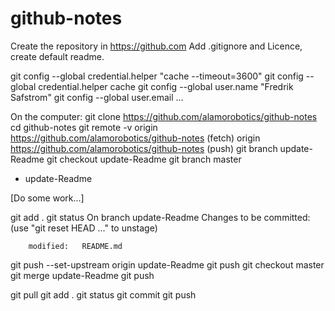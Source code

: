 # github-notes

Create the repository in https://github.com
Add .gitignore and Licence, create default readme.

git config --global credential.helper "cache --timeout=3600"
git config --global credential.helper cache
git config --global user.name "Fredrik Safstrom"
git config --global user.email ...

On the computer:
git clone https://github.com/alamorobotics/github-notes
cd github-notes
git remote -v
origin  https://github.com/alamorobotics/github-notes (fetch)
origin  https://github.com/alamorobotics/github-notes (push)
git branch update-Readme
git checkout update-Readme
git branch
  master
* update-Readme

[Do some work...]

git add .
git status
On branch update-Readme
Changes to be committed:
  (use "git reset HEAD <file>..." to unstage)

        modified:   README.md

git push --set-upstream origin update-Readme
git push
git checkout master
git merge update-Readme
git push



git pull
git add .
git status
git commit
git push
